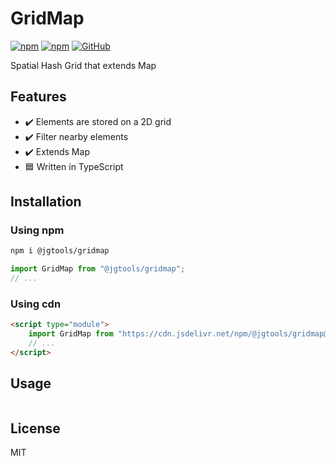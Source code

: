 # GridMap

[![npm](https://img.shields.io/npm/v/@jgtools/gridmap)](https://www.npmjs.com/package/@jgtools/gridmap)
[![npm](https://img.shields.io/npm/dm/@jgtools/gridmap)](https://www.npmjs.com/package/@jgtools/gridmap)
[![GitHub](https://img.shields.io/github/license/jgtools/gridmap)](https://github.com/git/git-scm.com/blob/main/MIT-LICENSE.txt)

Spatial Hash Grid that extends Map

## Features

- :heavy_check_mark: Elements are stored on a 2D grid
- :heavy_check_mark: Filter nearby elements
- :heavy_check_mark: Extends Map
- :blue_square: Written in TypeScript

## Installation

### Using npm

```bash
npm i @jgtools/gridmap
```

```javascript
import GridMap from "@jgtools/gridmap";
// ...
```

### Using cdn

```html
<script type="module">
    import GridMap from "https://cdn.jsdelivr.net/npm/@jgtools/gridmap@1.0.0/dist/index.min.js";
    // ...
</script>
```

## Usage

```javascript
```

## License

MIT
